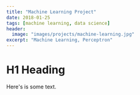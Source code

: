 ```yaml
---
title: "Machine Learning Project"
date: 2018-01-25
tags: [machine learning, data science]
header:
  image: "images/projects/machine-learning.jpg"
excerpt: "Machine Learning, Perceptron"
---
```


# H1 Heading

Here's is some text.
